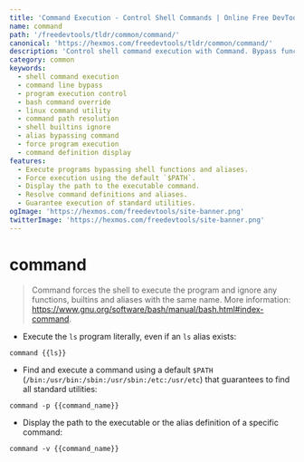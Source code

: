 ```yaml
---
title: 'Command Execution - Control Shell Commands | Online Free DevTools by Hexmos'
name: command
path: '/freedevtools/tldr/common/command/'
canonical: 'https://hexmos.com/freedevtools/tldr/common/command/'
description: 'Control shell command execution with Command. Bypass functions and aliases, guaranteeing precise program execution. Free online tool, no registration required.'
category: common
keywords:
  - shell command execution
  - command line bypass
  - program execution control
  - bash command override
  - linux command utility
  - command path resolution
  - shell builtins ignore
  - alias bypassing command
  - force program execution
  - command definition display
features:
  - Execute programs bypassing shell functions and aliases.
  - Force execution using the default `$PATH`.
  - Display the path to the executable command.
  - Resolve command definitions and aliases.
  - Guarantee execution of standard utilities.
ogImage: 'https://hexmos.com/freedevtools/site-banner.png'
twitterImage: 'https://hexmos.com/freedevtools/site-banner.png'
---
```


# command

> Command forces the shell to execute the program and ignore any functions, builtins and aliases with the same name.
> More information: <https://www.gnu.org/software/bash/manual/bash.html#index-command>.

- Execute the `ls` program literally, even if an `ls` alias exists:

`command {{ls}}`

- Find and execute a command using a default `$PATH` (`/bin:/usr/bin:/sbin:/usr/sbin:/etc:/usr/etc`) that guarantees to find all standard utilities:

`command -p {{command_name}}`

- Display the path to the executable or the alias definition of a specific command:

`command -v {{command_name}}`

